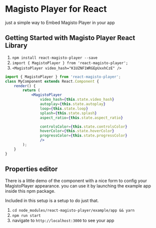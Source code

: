 # Magisto Player for React
just a simple way to Embed Magisto Player in your app

## Getting Started with Magisto Player React Library
1. `npm install react-magisto-player --save`
2. `import { MagistoPlayer } from 'react-magisto-player';`
3. `<MagistoPlayer video_hash="K1UZNF1WRGEpUxxhCzE" />`


```jsx
import { MagistoPlayer } from 'react-magisto-player';
class MyComponent extends React.Component {
    render() {
        return (
            <MagistoPlayer
                video_hash={this.state.video_hash}
                autoplay={this.state.autoplay}
                loop={this.state.loop}
                splash={this.state.splash}
                aspect_ratio={this.state.aspect_ratio}

                controlsColor={this.state.controlsColor}
                hoverColor={this.state.hoverColor}
                progressColor={this.state.progressColor}
                />
        );
    }
}
```



## Properties editor
There is a little demo of the component with a nice form to config your MagistoPlayer appearance.
you can use it by launching the example app inside this npm package.

Included in this setup is a setup to do just that.

1. `cd node_modules/react-magisto-player/example/app && yarn`
2.  `npm run start`
3.  navigate to `http://localhost:3000` to see your app
